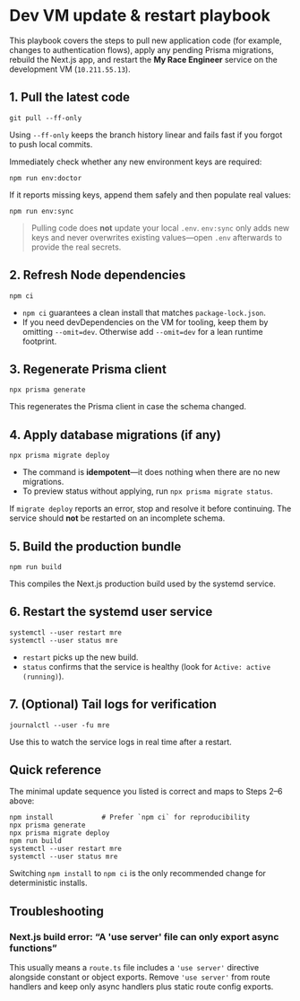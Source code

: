 # Dev VM update & restart playbook

This playbook covers the steps to pull new application code (for example, changes to authentication flows), apply any pending Prisma migrations, rebuild the Next.js app, and restart the **My Race Engineer** service on the development VM (`10.211.55.13`).

## 1. Pull the latest code
```
git pull --ff-only
```
Using `--ff-only` keeps the branch history linear and fails fast if you forgot to push local commits.

Immediately check whether any new environment keys are required:
```
npm run env:doctor
```
If it reports missing keys, append them safely and then populate real values:
```
npm run env:sync
```
> Pulling code does **not** update your local `.env`. `env:sync` only adds new keys and never overwrites existing values—open `.env` afterwards to provide the real secrets.

## 2. Refresh Node dependencies
```
npm ci
```
- `npm ci` guarantees a clean install that matches `package-lock.json`.
- If you need devDependencies on the VM for tooling, keep them by omitting `--omit=dev`. Otherwise add `--omit=dev` for a lean runtime footprint.

## 3. Regenerate Prisma client
```
npx prisma generate
```
This regenerates the Prisma client in case the schema changed.

## 4. Apply database migrations (if any)
```
npx prisma migrate deploy
```
- The command is **idempotent**—it does nothing when there are no new migrations.
- To preview status without applying, run `npx prisma migrate status`.

If `migrate deploy` reports an error, stop and resolve it before continuing. The service should **not** be restarted on an incomplete schema.

## 5. Build the production bundle
```
npm run build
```
This compiles the Next.js production build used by the systemd service.

## 6. Restart the systemd user service
```
systemctl --user restart mre
systemctl --user status mre
```
- `restart` picks up the new build.
- `status` confirms that the service is healthy (look for `Active: active (running)`).

## 7. (Optional) Tail logs for verification
```
journalctl --user -fu mre
```
Use this to watch the service logs in real time after a restart.

## Quick reference
The minimal update sequence you listed is correct and maps to Steps 2–6 above:
```
npm install            # Prefer `npm ci` for reproducibility
npx prisma generate
npx prisma migrate deploy
npm run build
systemctl --user restart mre
systemctl --user status mre
```
Switching `npm install` to `npm ci` is the only recommended change for deterministic installs.


## Troubleshooting

### Next.js build error: “A 'use server' file can only export async functions”
This usually means a `route.ts` file includes a `'use server'` directive alongside constant or object exports. Remove `'use server'` from route handlers and keep only async handlers plus static route config exports.

